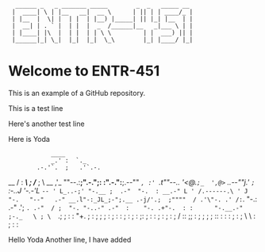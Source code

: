       ______ _   _ _______ _____        _  _   _____ __ 
     |  ____| \ | |__   __|  __ \      | || | | ____/_ |
     | |__  |  \| |  | |  | |__) |_____| || |_| |__  | |
     |  __| | . ` |  | |  |  _  /______|__   _|___ \ | |
     | |____| |\  |  | |  | | \ \         | |  ___) || |
     |______|_| \_|  |_|  |_|  \_\        |_| |____/ |_|
                                                 

# Welcome to ENTR-451

This is an example of a GitHub repository.

This is a test line

Here's another test line

Here is Yoda

                ____  
                _.' :  `._
            .-.'`.  ;   .'`.-.
   __      / : ___\ ;  /___ ; \      __
 ,'_ ""--.:__;".-.";: :".-.":__;.--"" _`,
 :' `.t""--.. '<@.`;_  ',@>` ..--""j.' `;
      `:-.._J '-.-'L__ `-- ' L_..-;'
        "-.__ ;  .-"  "-.  : __.-"
            L ' /.------.\ ' J
             "-.   "--"   .-"
            __.l"-:_JL_;-";.__
         .-j/'.;  ;""""  / .'\"-.
       .' /:`. "-.:     .-" .';  `.
    .-"  / ;  "-. "-..-" .-"  :    "-.
 .+"-.  : :      "-.__.-"      ;-._   \
 ; \  `.; ;                    : : "+. ;
 :  ;   ; ;                    : ;  : \:
 ;  :   ; :                    ;:   ;  :
 : \;  :  ;                  : ;  /  ::
  ;\;  : ;                  ; ;  ;   ::
      : :                   :  ;  :  ;
      \ \                  : \;  : \:

Hello Yoda
Another line, I have added